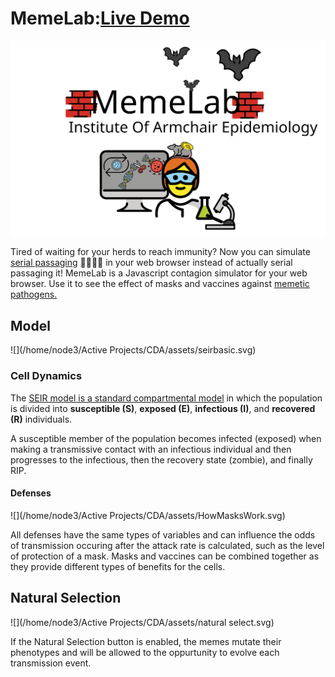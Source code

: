 # MemeLab:[Live Demo](https://thememeticist.github.io/Cellular-Defense-Automata/)

![](/assets/TitleScreen/MemeLabIOAE.svg)

Tired of waiting for your herds to reach immunity? Now you can simulate [serial passaging](https://en.wikipedia.org/wiki/Serial_passage) 🧫🧫🧫🧫 in your web browser instead of actually serial passaging it! MemeLab is a Javascript contagion simulator for your web browser. Use it to see the effect of masks and vaccines against [memetic pathogens.](https://en.wikipedia.org/wiki/Memetics)

## Model

![](/home/node3/Active Projects/CDA/assets/seirbasic.svg)

### Cell Dynamics

The  [SEIR model is a standard compartmental model](https://en.wikipedia.org/wiki/Compartmental_models_in_epidemiology) in which the population is divided into **susceptible (S)**, **exposed (E)**, **infectious (I)**, and **recovered (R)** individuals. 

A susceptible member of the population becomes infected (exposed) when making a transmissive contact with an infectious individual and then progresses to the infectious, then the recovery state (zombie), and finally RIP.

#### Defenses

![](/home/node3/Active Projects/CDA/assets/HowMasksWork.svg)

All defenses have the same types of variables and can influence the odds of transmission occuring after the attack rate is calculated, such as the level of protection of a mask. Masks and vaccines can be combined together as they provide different types of benefits for the cells.

## Natural Selection

![](/home/node3/Active Projects/CDA/assets/natural select.svg)

If the Natural Selection button is enabled, the memes mutate their phenotypes and will be allowed to the oppurtunity to evolve each transmission event.

